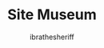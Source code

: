 ---
title: "Site Museum"
draft: false
author: ibrathesheriff
nickname: "ibra"
description: "A view of old versions of the ibrathesheriff.com"
layout: "museum"
landingPage: "museum/landing-page.png"
images:
- museum/projects.png - projects page
- museum/open.png - open page
- museum/credits-and-acknowledgements.png - credits/acknowledgements page
- museum/landing-page.png - landing page
---